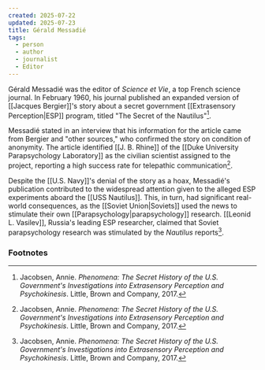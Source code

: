 ```yaml
---
created: 2025-07-22
updated: 2025-07-23
title: Gérald Messadié
tags:
  - person
  - author
  - journalist
  - Editor
---
```


Gérald Messadié was the editor of *Science et Vie*, a top French science journal. In February 1960, his journal published an expanded version of [[Jacques Bergier]]'s story about a secret government [[Extrasensory Perception|ESP]] program, titled "The Secret of the Nautilus"[^1].

Messadié stated in an interview that his information for the article came from Bergier and "other sources," who confirmed the story on condition of anonymity. The article identified [[J. B. Rhine]] of the [[Duke University Parapsychology Laboratory]] as the civilian scientist assigned to the project, reporting a high success rate for telepathic communication[^1].

Despite the [[U.S. Navy]]'s denial of the story as a hoax, Messadié's publication contributed to the widespread attention given to the alleged ESP experiments aboard the [[USS Nautilus]]. This, in turn, had significant real-world consequences, as the [[Soviet Union|Soviets]] used the news to stimulate their own [[Parapsychology|parapsychology]] research. [[Leonid L. Vasilev]], Russia's leading ESP researcher, claimed that Soviet parapsychology research was stimulated by the *Nautilus* reports[^1].

### Footnotes
[^1]: Jacobsen, Annie. *Phenomena: The Secret History of the U.S. Government's Investigations into Extrasensory Perception and Psychokinesis*. Little, Brown and Company, 2017.
